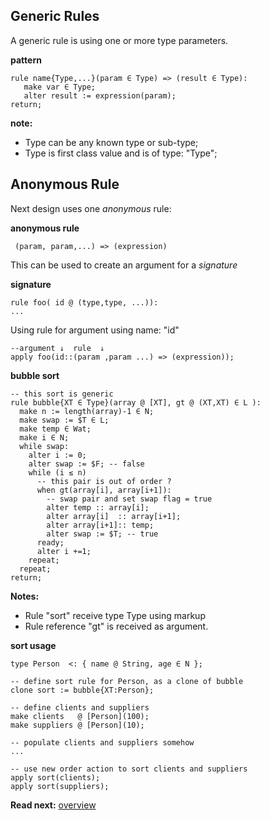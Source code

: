## Generic Rules

A generic rule is using one or more type parameters. 

**pattern**
```
rule name{Type,...}(param ∈ Type) => (result ∈ Type):
   make var ∈ Type;   
   alter result := expression(param);
return;
```

**note:** 
* Type can be any known type or sub-type;
* Type is first class value and is of type: "Type";

## Anonymous Rule

Next design uses one _anonymous_ rule:

**anonymous rule**
```
 (param, param,...) => (expression)
```

This can be used to create an argument for a _signature_

**signature**
```
rule foo( id @ (type,type, ...)):
...
```

Using rule for argument using name: "id"

```
--argument ↓  rule  ↓
apply foo(id::(param ,param ...) => (expression));
```


**bubble sort**

```
-- this sort is generic 
rule bubble{XT ∈ Type}(array @ [XT], gt @ (XT,XT) ∈ L ):
  make n := length(array)-1 ∈ N; 
  make swap := $T ∈ L;
  make temp ∈ Wat;
  make i ∈ N;
  while swap:
    alter i := 0;
    alter swap := $F; -- false
    while (i ≤ n) 
      -- this pair is out of order ?
      when gt(array[i], array[i+1]):
        -- swap pair and set swap flag = true
        alter temp :: array[i];
        alter array[i]  :: array[i+1];
        alter array[i+1]:: temp;
        alter swap := $T; -- true
      ready;
      alter i +=1;
    repeat;
  repeat;
return;
```

**Notes:**

* Rule "sort" receive type Type using markup <X> 
* Rule reference "gt" is received as argument.

**sort usage**

```
type Person  <: { name @ String, age ∈ N };

-- define sort rule for Person, as a clone of bubble
clone sort := bubble{XT:Person};

-- define clients and suppliers
make clients   @ [Person](100);
make suppliers @ [Person](10);

-- populate clients and suppliers somehow
...

-- use new order action to sort clients and suppliers
apply sort(clients);
apply sort(suppliers);
```

**Read next:** [overview](../syntax/overview.md)